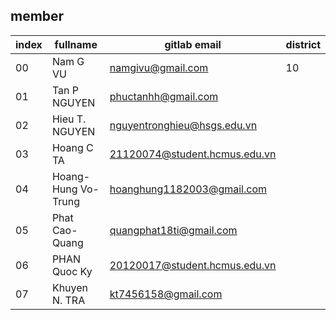 ## member

| index | fullname            | gitlab email                  | district |
| ----- | ------------------- | ----------------------------- | -------- |
| 00    | Nam G VU            | namgivu@gmail.com             | 10       |
| 01    | Tan P NGUYEN        | phuctanhh@gmail.com           |
| 02    | Hieu T. NGUYEN      | nguyentronghieu@hsgs.edu.vn   |
| 03    | Hoang C TA          | 21120074@student.hcmus.edu.vn |
| 04    | Hoang-Hung Vo-Trung | hoanghung1182003@gmail.com    |
| 05    | Phat Cao-Quang      | quangphat18ti@gmail.com       |
| 06    | PHAN Quoc Ky        | 20120017@student.hcmus.edu.vn |
| 07    | Khuyen N. TRA       | kt7456158@gmail.com           |
